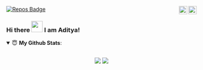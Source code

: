<a href="https://www.linkedin.com/in/aditya-shekhar-937974166/" target="_blank" rel="nofollow"><img align="right" alt="Aditya Linkdein" width="22px" src="https://cdn.jsdelivr.net/npm/simple-icons@v3/icons/linkedin.svg" /></a><a href="https://www.instagram.com/aditya_aug30/" target="_blank" rel="nofollow"><img align="right" alt="Aditya Insta" width="22px" src="https://cdn.jsdelivr.net/npm/simple-icons@v3/icons/instagram.svg" /></a>
[![Repos Badge](https://badges.pufler.dev/repos/codebudy5247)](https://badges.pufler.dev) 
### Hi there <img src="https://raw.githubusercontent.com/MartinHeinz/MartinHeinz/master/wave.gif" width="30px"> I am Aditya!



<details open>
 <summary> 😇 <b>My Github Stats</b>: </summary>

<br>

<p align = "center">
  <img src = "https://github-readme-stats.vercel.app/api?username=codebudy5247&show_icons=true&theme=tokyonight&line_height=27">
  <img src = "https://github-readme-stats.vercel.app/api/top-langs/?username=codebudy5247&hide=css,java,html&theme=tokyonight">
</p>

</details>



<!--
**codebudy5247/codebudy5247** is a ✨ _special_ ✨ repository because its `README.md` (this file) appears on your GitHub profile.

Here are some ideas to get you started:

- 🔭 I’m currently working on ...
- 🌱 I’m currently learning ...
- 👯 I’m looking to collaborate on ...
- 🤔 I’m looking for help with ...
- 💬 Ask me about ...
- 📫 How to reach me: ...
- 😄 Pronouns: ...
- ⚡ Fun fact: ...
-->
